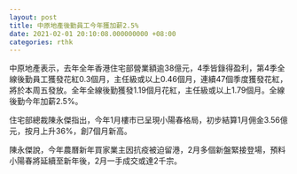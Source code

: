 ```yaml
---
layout: post
title: 中原地產後勤員工今年獲加薪2.5%
date: 2021-02-01 20:10:08.000000000 +08:00
categories: rthk
---
```


中原地產表示，去年全年香港住宅部營業額逾38億元，4季皆錄得盈利，第4季全線後勤員工獲發花紅0.3個月，主任級或以上0.46個月，連續47個季度獲發花紅，將於本周五發放。全年全線後勤獲發1.19個月花紅，主任級或以上1.79個月。全線後勤今年加薪2.5%。

住宅部總裁陳永傑指出，今年1月樓市已呈現小陽春格局，初步結算1月佣金3.56億元，按月上升36%，創7個月新高。

陳永傑說，今年農曆新年買家業主因抗疫被迫留港，2月多個新盤緊接登場，預料小陽春將延續至新年後，2月一手成交或達2千宗。
